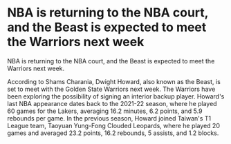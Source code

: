 # NBA is returning to the NBA court, and the Beast is expected to meet the Warriors next week 
 NBA is returning to the NBA court, and the Beast is expected to meet the Warriors next week.

According to Shams Charania, Dwight Howard, also known as the Beast, is set to meet with the Golden State Warriors next week. The Warriors have been exploring the possibility of signing an interior backup player. Howard's last NBA appearance dates back to the 2021-22 season, where he played 60 games for the Lakers, averaging 16.2 minutes, 6.2 points, and 5.9 rebounds per game. In the previous season, Howard joined Taiwan's T1 League team, Taoyuan Yung-Fong Clouded Leopards, where he played 20 games and averaged 23.2 points, 16.2 rebounds, 5 assists, and 1.2 blocks.
